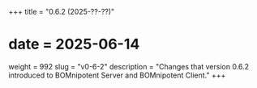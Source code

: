 +++
title = "0.6.2 (2025-??-??)"
# date = 2025-06-14
weight = 992
slug = "v0-6-2"
description = "Changes that version 0.6.2 introduced to BOMnipotent Server and BOMnipotent Client."
+++
